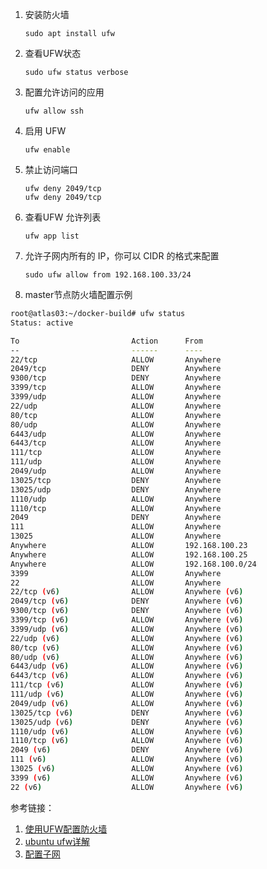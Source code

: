 1. 安装防火墙

   `sudo apt install ufw`

2. 查看UFW状态

   `sudo ufw status verbose`

3. 配置允许访问的应用

    `ufw allow ssh`

4. 启用 UFW

    `ufw enable`

5. 禁止访问端口
    ```
    ufw deny 2049/tcp
    ufw deny 2049/tcp
    ```

6. 查看UFW 允许列表

    `ufw app list`

7. 允许子网内所有的 IP，你可以 CIDR 的格式来配置

   `sudo ufw allow from 192.168.100.33/24`
8. master节点防火墙配置示例
```bash
root@atlas03:~/docker-build# ufw status
Status: active

To                         Action      From
--                         ------      ----
22/tcp                     ALLOW       Anywhere
2049/tcp                   DENY        Anywhere
9300/tcp                   DENY        Anywhere
3399/tcp                   ALLOW       Anywhere
3399/udp                   ALLOW       Anywhere
22/udp                     ALLOW       Anywhere
80/tcp                     ALLOW       Anywhere
80/udp                     ALLOW       Anywhere
6443/udp                   ALLOW       Anywhere
6443/tcp                   ALLOW       Anywhere
111/tcp                    ALLOW       Anywhere
111/udp                    ALLOW       Anywhere
2049/udp                   ALLOW       Anywhere
13025/tcp                  DENY        Anywhere
13025/udp                  DENY        Anywhere
1110/udp                   ALLOW       Anywhere
1110/tcp                   ALLOW       Anywhere
2049                       DENY        Anywhere
111                        ALLOW       Anywhere
13025                      ALLOW       Anywhere
Anywhere                   ALLOW       192.168.100.23
Anywhere                   ALLOW       192.168.100.25
Anywhere                   ALLOW       192.168.100.0/24
3399                       ALLOW       Anywhere
22                         ALLOW       Anywhere
22/tcp (v6)                ALLOW       Anywhere (v6)
2049/tcp (v6)              DENY        Anywhere (v6)
9300/tcp (v6)              DENY        Anywhere (v6)
3399/tcp (v6)              ALLOW       Anywhere (v6)
3399/udp (v6)              ALLOW       Anywhere (v6)
22/udp (v6)                ALLOW       Anywhere (v6)
80/tcp (v6)                ALLOW       Anywhere (v6)
80/udp (v6)                ALLOW       Anywhere (v6)
6443/udp (v6)              ALLOW       Anywhere (v6)
6443/tcp (v6)              ALLOW       Anywhere (v6)
111/tcp (v6)               ALLOW       Anywhere (v6)
111/udp (v6)               ALLOW       Anywhere (v6)
2049/udp (v6)              ALLOW       Anywhere (v6)
13025/tcp (v6)             DENY        Anywhere (v6)
13025/udp (v6)             DENY        Anywhere (v6)
1110/udp (v6)              ALLOW       Anywhere (v6)
1110/tcp (v6)              ALLOW       Anywhere (v6)
2049 (v6)                  DENY        Anywhere (v6)
111 (v6)                   ALLOW       Anywhere (v6)
13025 (v6)                 ALLOW       Anywhere (v6)
3399 (v6)                  ALLOW       Anywhere (v6)
22 (v6)                    ALLOW       Anywhere (v6)

```
参考链接：
1. [使用UFW配置防火墙](https://blog.csdn.net/bigdata_mining/article/details/80699180)
2. [ubuntu ufw详解](https://help.ubuntu.com/community/UFW)
3. [配置子网](https://www.jianshu.com/p/e2951fa4ce3a )